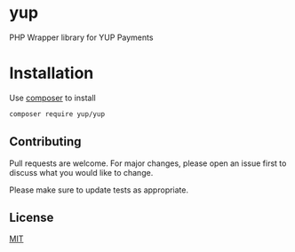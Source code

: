 # yup
PHP Wrapper library for YUP Payments

# Installation
Use [composer](https://getcomposer.org/) to install 
```bash
composer require yup/yup

```

## Contributing
Pull requests are welcome. For major changes, please open an issue first to discuss what you would like to change.

Please make sure to update tests as appropriate.

## License
[MIT](https://choosealicense.com/licenses/mit/)
